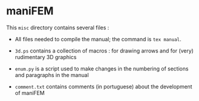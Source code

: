 # maniFEM

This `misc` directory contains several files :

* All files needed to compile the manual; the command is `tex manual`.

* `3d.ps` contains a collection of macros : for drawing arrows and for (very) rudimentary 3D graphics

* `enum.py` is a script used to make changes in the numbering of sections and paragraphs in the manual

* `comment.txt` contains comments (in portuguese) about the development of maniFEM
